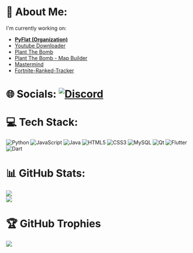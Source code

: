 # 💫 About Me:
I'm currently working on:
- [**PyFlat (Organization)**](https://github.com/PyFlat)
- [Youtube Downloader](https://github.com/PyFlat/YT-Downloader)
- [Plant The Bomb](https://github.com/PyFlat/Plant-The-Bomb)
- [Plant The Bomb - Map Builder](https://github.com/PyFlat/PTB-Map-Builder)
- [Mastermind](https://github.com/PyFlat/Mastermind)
- [Fortnite-Ranked-Tracker](https://github.com/PyFlat/Fortnite-Ranked-Tracker)

# 🌐 Socials: [![Discord](https://img.shields.io/badge/Discord-%237289DA.svg?logo=discord&logoColor=white)](https://discord.gg/https://discord.gg/WahFF8jXW5) 
# 💻 Tech Stack:
![Python](https://img.shields.io/badge/python-3670A0?style=for-the-badge&logo=python&logoColor=ffdd54) ![JavaScript](https://img.shields.io/badge/javascript-%23323330.svg?style=for-the-badge&logo=javascript&logoColor=%23F7DF1E) ![Java](https://img.shields.io/badge/java-%23ED8B00.svg?style=for-the-badge&logo=openjdk&logoColor=white) ![HTML5](https://img.shields.io/badge/html5-%23E34F26.svg?style=for-the-badge&logo=html5&logoColor=white) ![CSS3](https://img.shields.io/badge/css3-%231572B6.svg?style=for-the-badge&logo=css3&logoColor=white) ![MySQL](https://img.shields.io/badge/mysql-%2300f.svg?style=for-the-badge&logo=mysql&logoColor=white) ![Qt](https://img.shields.io/badge/Qt-%23217346.svg?style=for-the-badge&logo=Qt&logoColor=white) ![Flutter](https://img.shields.io/badge/Flutter-%2302569B.svg?style=for-the-badge&logo=Flutter&logoColor=white) ![Dart](https://img.shields.io/badge/dart-%230175C2.svg?style=for-the-badge&logo=dart&logoColor=white)
# 📊 GitHub Stats:
![](https://github-readme-stats.vercel.app/api?username=PyFlat-JR&theme=radical&hide_border=false&include_all_commits=false&count_private=false)<br/>
![](https://github-readme-streak-stats.herokuapp.com/?user=PyFlat-JR&theme=radical&hide_border=false)<br/>
# 🏆 GitHub Trophies
![](https://github-profile-trophy.vercel.app/?username=PyFlat-JR&theme=radical&no-frame=false&no-bg=false&margin-w=4)
